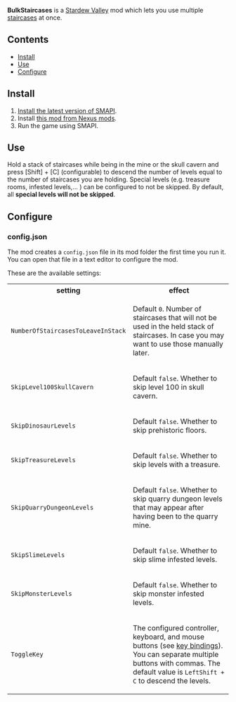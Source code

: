**BulkStaircases** is a [Stardew Valley](https://stardewvalley.net/) mod which lets you use multiple [staircases](https://stardewvalleywiki.com/Staircase) at once.

## Contents
* [Install](#install)
* [Use](#use)
* [Configure](#configure)

## Install
1. [Install the latest version of SMAPI](https://smapi.io/).
3. Install [this mod from Nexus mods](https://www.nexusmods.com/stardewvalley/mods/10622).
4. Run the game using SMAPI.

## Use
Hold a stack of staircases while being in the mine or the skull cavern and press [Shift] + [C] (configurable) to descend the number of levels equal to the number of staircases you are holding.
Special levels (e.g. treasure rooms, infested levels,... ) can be configured to not be skipped. By default, all <b>special levels will not be skipped</b>.

## Configure
### config.json
The mod creates a `config.json` file in its mod folder the first time you run it. You can open that
file in a text editor to configure the mod.

These are the available settings:

<table>
<tr>
  <th>setting</th>
  <th>effect</th>
</tr>
<tr>
  <td><code>NumberOfStaircasesToLeaveInStack</code></td>
  <td>

Default `0`. Number of staircases that will not be used in the held stack of staircases. In case you may want to use those manually later.

  </td>
</tr>
<tr>
  <td><code>SkipLevel100SkullCavern</code></td>
  <td>

Default `false`. Whether to skip level 100 in skull cavern.

  </td>
</tr>
<tr>
  <td><code>SkipDinosaurLevels</code></td>
  <td>

Default `false`. Whether to skip prehistoric floors.

  </td>
</tr>
<tr>
  <td><code>SkipTreasureLevels</code></td>
  <td>

Default `false`. Whether to skip levels with a treasure.

  </td>
</tr>
<tr>
  <td><code>SkipQuarryDungeonLevels</code></td>
  <td>

Default `false`. Whether to skip quarry dungeon levels that may appear after having been to the quarry mine.

  </td>
</tr>
<tr>
  <td><code>SkipSlimeLevels</code></td>
  <td>

Default `false`. Whether to skip slime infested levels.

  </td>
</tr>
<tr>
  <td><code>SkipMonsterLevels</code></td>
  <td>

Default `false`. Whether to skip monster infested levels.

  </td>
</tr>
<tr>
  <td><code>ToggleKey</code></td>
  <td>

The configured controller, keyboard, and mouse buttons (see [key bindings](https://stardewvalleywiki.com/Modding:Key_bindings)).
You can separate multiple buttons with commas. The default value is `LeftShift + C` to descend the levels.

  </td>
</tr>
</table>
